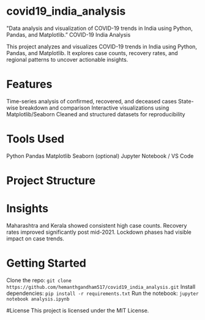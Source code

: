 # covid19_india_analysis
"Data analysis and visualization of COVID-19 trends in India using Python, Pandas, and Matplotlib.”
COVID-19 India Analysis

This project analyzes and visualizes COVID-19 trends in India using Python, Pandas, and Matplotlib. It explores case counts, recovery rates, and regional patterns to uncover actionable insights.

# Features
 Time-series analysis of confirmed, recovered, and deceased cases
 State-wise breakdown and comparison
 Interactive visualizations using Matplotlib/Seaborn
 Cleaned and structured datasets for reproducibility

# Tools Used
 Python
 Pandas
 Matplotlib
 Seaborn (optional)
 Jupyter Notebook / VS Code

#  Project Structure
# Insights
Maharashtra and Kerala showed consistent high case counts.
Recovery rates improved significantly post mid-2021.
Lockdown phases had visible impact on case trends.

# Getting Started
Clone the repo: `git clone https://github.com/hemanthgandham517/covid19_india_analysis.git`
Install dependencies: `pip install -r requirements.txt`
Run the notebook: `jupyter notebook analysis.ipynb`

#License
This project is licensed under the MIT License.
